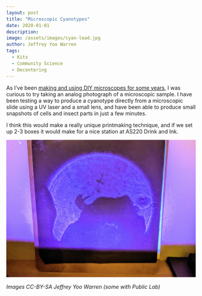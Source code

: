 ```yaml
---
layout: post
title: "Microscopic Cyanotypes"
date: 2020-01-01
description: 
image: /assets/images/cyan-lead.jpg
author: Jeffrey Yoo Warren
tags: 
  - Kits
  - Community Science
  - Decentering
---
```


As I’ve been [making and using DIY microscopes for some years](/inks/2019-01-23-microscope/), I was curious to try taking an analog photograph of a microscopic sample. I have been testing a way to produce a cyanotype directly from a microscopic slide using a UV laser and a small lens, and have been able to produce small snapshots of cells and insect parts in just a few minutes. 

I think this would make a really unique printmaking technique, and if we set up 2-3 boxes it would make for a nice station at AS220 Drink and Ink.

![a close-up image of a blue circle of light on a clipboard in a dark room, showing magnified microscopic shapes](/assets/images/cyan-close.jpg)

_Images CC-BY-SA Jeffrey Yoo Warren (some with Public Lab)_
